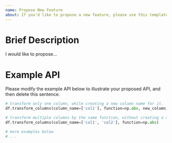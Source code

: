 ```yaml
---
name: Propose New Feature
about: If you'd like to propose a new feature, please use this template.
---
```


# Brief Description

<!-- Please provide a brief description of what you'd like to propose. -->

I would like to propose...

# Example API

<!-- One of the selling points of pyjanitor is the API. Hence, we guard the API very carefully, and want to
make sure that it is accessible and understandable to many people. Please provide a few examples of what the API
of the new function you're proposing will look like. We have provided an example that you should modify. -->

Please modify the example API below to illustrate your proposed API, and then delete this sentence.

```python
# transform only one column, while creating a new column name for it.
df.transform_columns(column_name=['col1'], function=np.abs, new_column_name=['col1_abs'])

# transform multiple columns by the same function, without creating a new column name.
df.transform_columns(column_name=['col1', 'col2'], function=np.abs)

# more examples below
# ...
```
